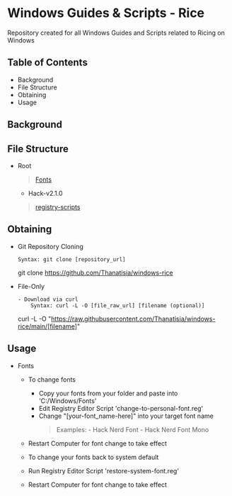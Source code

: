 # Windows Guides & Scripts - Rice

Repository created for all Windows Guides and Scripts related to Ricing on Windows

## Table of Contents
- Background
- File Structure
- Obtaining
- Usage

## Background

## File Structure
- Root
    > [Fonts](Fonts)
	- Hack-v2.1.0
    > [registry-scripts](registry-scripts)

## Obtaining

- Git Repository Cloning
	```
	Syntax: git clone [repository_url]
	```
	git clone https://github.com/Thanatisia/windows-rice

- File-Only
	```
	- Download via curl
		Syntax: curl -L -O [file_raw_url] [filename (optional)]
	```
	curl -L -O "https://raw.githubusercontent.com/Thanatisia/windows-rice/main/[filename]"

## Usage

- Fonts
    - To change fonts
    	- Copy your fonts from your folder and paste into 'C:/Windows/Fonts'
    	- Edit Registry Editor Script 'change-to-personal-font.reg'
		- Change "[your-font_name-here]" into your target font name
			> Examples:
				- Hack Nerd Font
				- Hack Nerd Font Mono
	- Restart Computer for font change to take effect

    - To change your fonts back to system default
	- Run Registry Editor Script 'restore-system-font.reg'
	- Restart Computer for font change to take effect

